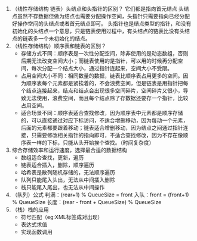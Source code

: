 1. （线性存储结构 链表）头结点和头指针的区别？
	它们都是指向首元结点
	头结点虽然不存数据但做为结点也需要分配操作空间，头指针只需要指向已经分配好操作空间的头结点或者首元结点即可。
	头指针也是结点类型的指针，和没有初始化的头结点一个意思，只是链表使用过程中，有头结点的链表比没有头结点的链表多一个未初始化的结点。
2. （线性存储结构）顺序表和链表的区别？
	- 存储方式不同：顺序表是一次性分配空间，除非使用的是动态数组，否则后期无法改变空间大小；而链表使用的是指针，可以用的时候再分配空间，每次分配一个结点大小，通过指针连起来，空间大小不受限。
	- 占用空间大小不同：相同数量的数据，链表比顺序表占用更多的空间。因为顺序表每个元素都是紧挨着的，不会浪费空间，但是链表是用指针把每个结点连接起来，结点和结点会出现很多空间碎片，空间碎片又很小，导致无法使用，浪费空间，而且每个结点除了存数据还要存一个指针，比较占用空间。
	- 适合场景不同：顺序表适合查找修改，因为顺序表中元素都是顺序存储的，可以直接通过对应下标访问，不适合增删移动，因为每动一个元素，后面的元素都要跟着移动；链表适合增删移动，因为结点之间通过指针连接，只需要修改相关指针的指向即可，不适合查找修改，因为不存在像顺序表一样的下标，只能从头开始挨个查找。（时间复杂度）
3. 综合存储效率和运行速度，选择最合适的数据结构
	- 数组适合查找，更新，遍历
	- 链表适合插入，删除，顺序遍历
	- 哈希表是散列随机存储的，无法顺序遍历
	- 队列只能尾入头出，无法从中间插入删除
	- 栈只能尾入尾出，也无法从中间操作
4. （队列）公式
	判满：(rear+1) % QueueSize = front
	入队：front = (front+1) % QueueSize
	长度：(rear - front + QueueSize) % QueueSize
5. （栈）栈的应用
	- 符号匹配（eg:XML标签成对出现）
	- 表达式求值
	- 实现函数调用

